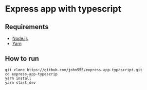 # Express app with typescript

## Requirements
- [Node.js](https://nodejs.org/en/)
- [Yarn](https://yarnpkg.com/en/docs/install)

## How to run

```
git clone https://github.com/john555/express-app-typescript.git
cd express-app-typescrip
yarn install
yarn start:dev
```
